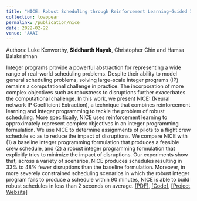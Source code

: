 ```yaml
---
title: "NICE: Robust Scheduling through Reinforcement Learning-Guided Integer Programming"
collection: toappear
permalink: /publication/nice
date: 2022-02-22
venue: 'AAAI'
---
```

Authors: Luke Kenworthy, **Siddharth Nayak**, Christopher Chin and Hamsa Balakrishnan

Integer programs provide a powerful abstraction for representing a wide range of real-world scheduling problems. Despite their ability to model general scheduling problems, solving large-scale integer programs (IP) remains a computational challenge in practice. The incorporation of more complex objectives such as robustness to disruptions further exacerbates the computational challenge. In this work, we present NICE: (Neural network IP Coefficient Extraction), a technique that combines reinforcement learning and integer programming to tackle the problem of robust scheduling. More specifically, NICE uses reinforcement learning to approximately represent complex objectives in an integer programming formulation.  We use NICE to determine assignments of pilots to a flight crew schedule so as to reduce the impact of disruptions. We compare NICE with (1) a baseline integer programming formulation that produces a feasible crew schedule, and (2) a robust integer programming formulation that explicitly tries to minimize the impact of disruptions. Our experiments show that, across a variety of scenarios, NICE produces schedules resulting in 33% to 48% fewer disruptions than the baseline formulation. Moreover, in more severely constrained scheduling scenarios in which the robust integer program fails to produce a schedule within 90 minutes, NICE is able to build robust schedules in less than 2 seconds on average. [[PDF]](https://arxiv.org/abs/2109.12171), [[Code]](https://github.com/nsidn98/NICE), [[Project Website]](https://nsidn98.github.io/NICE/)

<!-- Recommended citation: Your Namesdas, You. (2010). "Paper Title Number 2." <i>Journal 1</i>. 1(2). -->

